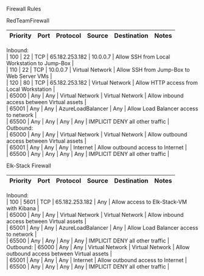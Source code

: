 Firewall Rules  

RedTeamFirewall  

| Priority | Port | Protocol | Source | Destination | Notes |  
| :-------- | :---- | :-------- | :------ | :----------- | :----- |  
Inbound:  
| 100      | 22 | TCP | 65.182.253.182 | 10.0.0.7 | Allow SSH from Local Workstation to Jump-Box |  
| 110      | 22 | TCP | 10.0.0.7 | Virtual Network | Allow SSH from Jump-Box to Web Server VMs |  
| 120      | 80 | TCP | 65.182.253.182 | Virtual Network | Allow HTTP access from Local Workstation |  
| 65000    | Any | Any | Virtual Network | Virtual Network | Allow inbound access between Virtual assets |  
| 65001    | Any | Any | AzureLoadBalancer | Any | Allow Load Balancer access to network |  
| 65500    | Any | Any | Any | Any | IMPLICIT DENY all other traffic |  
Outbound:  
| 65000    | Any | Any | Virtual Network | Virtual Network | Allow outbound access between Virtual assets |  
| 65001    | Any | Any | Any | Internet | Allow outbound access to Internet |  
| 65500    | Any | Any | Any | Any | IMPLICIT DENY all other traffic |  

Elk-Stack Firewall

| Priority | Port | Protocol | Source | Destination | Notes |  
| :-------- | :---- | :-------- | :------ | :----------- | :----- |  
Inbound:  
| 100 | 5601 | TCP | 65.182.253.182 | Any | Allow access to Elk-Stack-VM with Kibana |  
| 65000 | Any | Any | Virtual Network | Virtual Network | Allow inbound access between Virtual assets |  
| 65001 | Any | Any | AzureLoadBalancer | Any | Allow Load Balancer access to network |  
| 65500 | Any | Any | Any | Any | IMPLICIT DENY all other traffic |  
Outbound:
| 65000 | Any | Any | Virtual Network | Virtual Network | Allow outbound access between Virtual assets |  
| 65001 | Any | Any | Any | Internet | Allow outbound access to Internet |  
| 65500 | Any | Any | Any | Any | IMPLICIT DENY all other traffic |  
